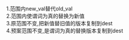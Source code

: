 1.范围内new\_val替代old\_val  
2.范围内使谓词为真的替换为新值  
3.原范围不变,把新值替旧值的版本复制到dest  
4.预案范围不变,是谓词为真的替换版本复制到dest


